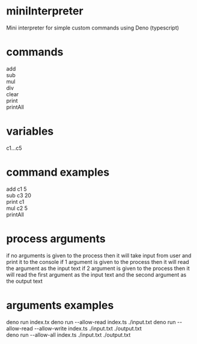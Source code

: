 # miniInterpreter
Mini interpreter for simple custom commands using Deno (typescript)

# commands
add<br>
sub<br>
mul<br>
div<br>
clear<br>
print<br>
printAll<br>

# variables
c1...c5
# command examples
add c1 5<br>
sub c3 20<br>
print c1<br>
mul c2 5<br>
printAll

# process arguments
if no arguments is given to the process then it will take input from user and print it to the console
if 1 argument is given to the process then it will read the argument as the input text
if 2 argument is given to the process then it will read the first argument as the input text and the second argument as the output text

# arguments examples
deno run index.tx
deno run --allow-read index.ts ./input.txt
deno run --allow-read --allow-write index.ts ./input.txt ./output.txt  
deno run --allow-all index.ts ./input.txt ./output.txt  
